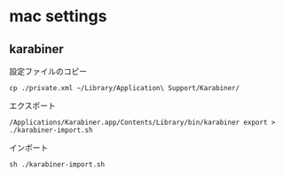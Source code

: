 # mac settings

## karabiner
設定ファイルのコピー
```
cp ./private.xml ~/Library/Application\ Support/Karabiner/
```

エクスポート
```
/Applications/Karabiner.app/Contents/Library/bin/karabiner export > ./karabiner-import.sh
```

インポート
```
sh ./karabiner-import.sh
```